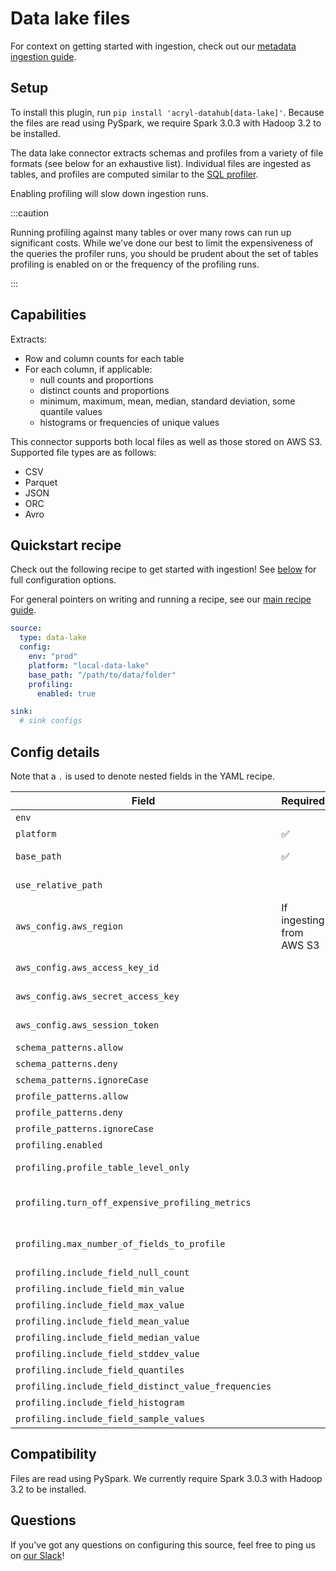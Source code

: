 # Data lake files

For context on getting started with ingestion, check out our [metadata ingestion guide](../README.md).

## Setup

To install this plugin, run `pip install 'acryl-datahub[data-lake]'`. Because the files are read using PySpark, we require Spark 3.0.3 with Hadoop 3.2 to be installed.

The data lake connector extracts schemas and profiles from a variety of file formats (see below for an exhaustive list).
Individual files are ingested as tables, and profiles are computed similar to the [SQL profiler](./sql_profiles.md).

Enabling profiling will slow down ingestion runs.

:::caution

Running profiling against many tables or over many rows can run up significant costs.
While we've done our best to limit the expensiveness of the queries the profiler runs, you
should be prudent about the set of tables profiling is enabled on or the frequency
of the profiling runs.

:::

## Capabilities

Extracts:

- Row and column counts for each table
- For each column, if applicable:
  - null counts and proportions
  - distinct counts and proportions
  - minimum, maximum, mean, median, standard deviation, some quantile values
  - histograms or frequencies of unique values

This connector supports both local files as well as those stored on AWS S3. Supported file types are as follows:

- CSV
- Parquet
- JSON
- ORC
- Avro

## Quickstart recipe

Check out the following recipe to get started with ingestion! See [below](#config-details) for full configuration options.

For general pointers on writing and running a recipe, see our [main recipe guide](../README.md#recipes).

```yml
source:
  type: data-lake
  config:
    env: "prod"
    platform: "local-data-lake"
    base_path: "/path/to/data/folder"
    profiling:
      enabled: true

sink:
  # sink configs
```

## Config details

Note that a `.` is used to denote nested fields in the YAML recipe.

| Field                                                | Required                 | Default      | Description                                                                                                                                                                                                    |
| ---------------------------------------------------- | ------------------------ | ------------ | -------------------------------------------------------------------------------------------------------------------------------------------------------------------------------------------------------------- |
| `env`                                                |                          |              | Environment to use in namespace when constructing URNs.                                                                                                                                                        |
| `platform`                                           | ✅                       |              | Platform to use in namespace when constructing URNs.                                                                                                                                                           |
| `base_path`                                          | ✅                       |              | Path of the base folder to crawl. Unless `schema_patterns` and `profile_patterns` are set, will attempt to ingest all files in folder.                                                                         |
| `use_relative_path`                                  |                          | `false`      | Whether to use the relative path (the part with the base path removed) when constructing URNs.                                                                                                                 |
| `aws_config.aws_region`                              | If ingesting from AWS S3 |              | AWS region code.                                                                                                                                                                                               |
| `aws_config.aws_access_key_id`                       |                          | Autodetected | See https://boto3.amazonaws.com/v1/documentation/api/latest/guide/credentials.html                                                                                                                             |
| `aws_config.aws_secret_access_key`                   |                          | Autodetected | See https://boto3.amazonaws.com/v1/documentation/api/latest/guide/credentials.html                                                                                                                             |
| `aws_config.aws_session_token`                       |                          | Autodetected | See https://boto3.amazonaws.com/v1/documentation/api/latest/guide/credentials.html                                                                                                                             |
| `schema_patterns.allow`                              |                          | `*`          | List of regex patterns for tables or table columns to profile. Defaults to all.                                                                                                                                |
| `schema_patterns.deny`                               |                          |              | List of regex patterns for tables or table columns to not profile. Defaults to none.                                                                                                                           |
| `schema_patterns.ignoreCase`                         |                          | `True`       | Whether to ignore case sensitivity during pattern matching.                                                                                                                                                    |
| `profile_patterns.allow`                             |                          | `*`          | List of regex patterns for tables or table columns to profile. Defaults to all.                                                                                                                                |
| `profile_patterns.deny`                              |                          |              | List of regex patterns for tables or table columns to not profile. Defaults to none.                                                                                                                           |
| `profile_patterns.ignoreCase`                        |                          | `True`       | Whether to ignore case sensitivity during pattern matching.                                                                                                                                                    |
| `profiling.enabled`                                  |                          | `False`      | Whether profiling should be done.                                                                                                                                                                              |
| `profiling.profile_table_level_only`                 |                          | `False`      | Whether to perform profiling at table-level only, or include column-level profiling as well.                                                                                                                   |
| `profiling.turn_off_expensive_profiling_metrics`     |                          | `False`      | Whether to turn off expensive profiling or not. This turns off profiling for quantiles, distinct_value_frequencies, histogram & sample_values. This also limits maximum number of fields being profiled to 10. |
| `profiling.max_number_of_fields_to_profile`          |                          | `None`       | A positive integer that specifies the maximum number of columns to profile for any table. `None` implies all columns. The cost of profiling goes up significantly as the number of columns to profile goes up. |
| `profiling.include_field_null_count`                 |                          | `True`       | Whether to profile for the number of nulls for each column.                                                                                                                                                    |
| `profiling.include_field_min_value`                  |                          | `True`       | Whether to profile for the min value of numeric columns.                                                                                                                                                       |
| `profiling.include_field_max_value`                  |                          | `True`       | Whether to profile for the max value of numeric columns.                                                                                                                                                       |
| `profiling.include_field_mean_value`                 |                          | `True`       | Whether to profile for the mean value of numeric columns.                                                                                                                                                      |
| `profiling.include_field_median_value`               |                          | `True`       | Whether to profile for the median value of numeric columns.                                                                                                                                                    |
| `profiling.include_field_stddev_value`               |                          | `True`       | Whether to profile for the standard deviation of numeric columns.                                                                                                                                              |
| `profiling.include_field_quantiles`                  |                          | `True`       | Whether to profile for the quantiles of numeric columns.                                                                                                                                                       |
| `profiling.include_field_distinct_value_frequencies` |                          | `True`       | Whether to profile for distinct value frequencies.                                                                                                                                                             |
| `profiling.include_field_histogram`                  |                          | `True`       | Whether to profile for the histogram for numeric fields.                                                                                                                                                       |
| `profiling.include_field_sample_values`              |                          | `True`       | Whether to profile for the sample values for all columns.                                                                                                                                                      |

## Compatibility

Files are read using PySpark. We currently require Spark 3.0.3 with Hadoop 3.2 to be installed.

## Questions

If you've got any questions on configuring this source, feel free to ping us on [our Slack](https://slack.datahubproject.io/)!
